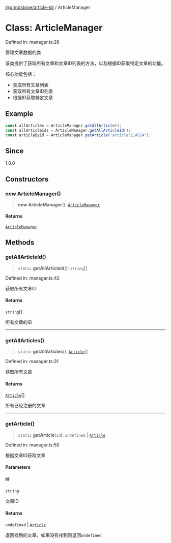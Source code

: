 [@grindstone/article-kit](../globals.md) / ArticleManager

# Class: ArticleManager

Defined in: manager.ts:26

管理文章数据的类

该类提供了获取所有文章和文章ID列表的方法，以及根据ID获取特定文章的功能。

核心功能包括：
- 获取所有文章列表
- 获取所有文章ID列表
- 根据ID获取特定文章

## Example

```ts
const allArticles = ArticleManager.getAllArticle();
const allArticleIds = ArticleManager.getAllArticleId();
const articleById = ArticleManager.getArticle("article:114514");
```

## Since

1.0.0

## Constructors

### new ArticleManager()

> **new ArticleManager**(): [`ArticleManager`](ArticleManager.md)

#### Returns

[`ArticleManager`](ArticleManager.md)

## Methods

### getAllArticleId()

> `static` **getAllArticleId**(): `string`[]

Defined in: manager.ts:42

获取所有文章ID

#### Returns

`string`[]

所有文章的ID

***

### getAllArticles()

> `static` **getAllArticles**(): [`Article`](Article.md)[]

Defined in: manager.ts:31

获取所有文章

#### Returns

[`Article`](Article.md)[]

所有已经注册的文章

***

### getArticle()

> `static` **getArticle**(`id`): `undefined` \| [`Article`](Article.md)

Defined in: manager.ts:50

根据文章ID获取文章

#### Parameters

##### id

`string`

文章ID

#### Returns

`undefined` \| [`Article`](Article.md)

返回找到的文章，如果没有找到则返回`undefined`
